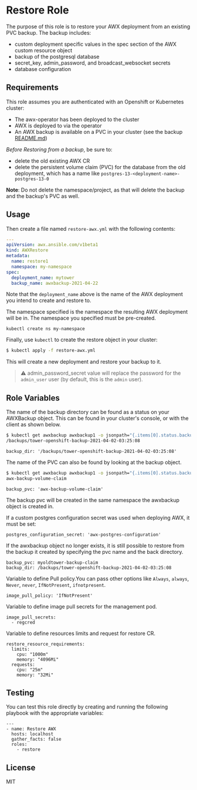 Restore Role
=========

The purpose of this role is to restore your AWX deployment from an existing PVC backup. The backup includes:
  - custom deployment specific values in the spec section of the AWX custom resource object
  - backup of the postgresql database
  - secret_key, admin_password, and broadcast_websocket secrets
  - database configuration



Requirements
------------

This role assumes you are authenticated with an Openshift or Kubernetes cluster:
  - The awx-operator has been deployed to the cluster
  - AWX is deployed to via the operator
  - An AWX backup is available on a PVC in your cluster (see the backup [README.md](../backup/README.md))

*Before Restoring from a backup*, be sure to:
  - delete the old existing AWX CR
  - delete the persistent volume claim (PVC) for the database from the old deployment, which has a name like `postgres-13-<deployment-name>-postgres-13-0`

**Note**: Do not delete the namespace/project, as that will delete the backup and the backup's PVC as well.


Usage
----------------

Then create a file named `restore-awx.yml` with the following contents:

```yaml
---
apiVersion: awx.ansible.com/v1beta1
kind: AWXRestore
metadata:
  name: restore1
  namespace: my-namespace
spec:
  deployment_name: mytower
  backup_name: awxbackup-2021-04-22
```

Note that the `deployment_name` above is the name of the AWX deployment you intend to create and restore to.

The namespace specified is the namespace the resulting AWX deployment will be in.  The namespace you specified must be pre-created.

```
kubectl create ns my-namespace
```

Finally, use `kubectl` to create the restore object in your cluster:

```bash
$ kubectl apply -f restore-awx.yml
```

This will create a new deployment and restore your backup to it.

> :warning: admin_password_secret value will replace the password for the `admin_user` user (by default, this is the `admin` user).


Role Variables
--------------

The name of the backup directory can be found as a status on your AWXBackup object.  This can be found in your cluster's console, or with the client as shown below.

```bash
$ kubectl get awxbackup awxbackup1 -o jsonpath="{.items[0].status.backupDirectory}"
/backups/tower-openshift-backup-2021-04-02-03:25:08
```

```
backup_dir: '/backups/tower-openshift-backup-2021-04-02-03:25:08'
```


The name of the PVC can also be found by looking at the backup object.

```bash
$ kubectl get awxbackup awxbackup1 -o jsonpath="{.items[0].status.backupClaim}"
awx-backup-volume-claim
```

```
backup_pvc: 'awx-backup-volume-claim'
```

The backup pvc will be created in the same namespace the awxbackup object is created in.

If a custom postgres configuration secret was used when deploying AWX, it must be set:

```
postgres_configuration_secret: 'awx-postgres-configuration'
```

If the awxbackup object no longer exists, it is still possible to restore from the backup it created by specifying the pvc name and the back directory.

```
backup_pvc: myoldtower-backup-claim
backup_dir: /backups/tower-openshift-backup-2021-04-02-03:25:08
```

Variable to define Pull policy.You can pass other options like `Always`, `always`, `Never`, `never`, `IfNotPresent`, `ifnotpresent`.

```
image_pull_policy: 'IfNotPresent'
```

Variable to define image pull secrets for the management pod.

```
image_pull_secrets:
  - regcred
```

Variable to define resources limits and request for restore CR.

```
restore_resource_requirements:
  limits:
    cpu: "1000m"
    memory: "4096Mi"
  requests:
    cpu: "25m"
    memory: "32Mi"
```

Testing
----------------

You can test this role directly by creating and running the following playbook with the appropriate variables:

```
---
- name: Restore AWX
  hosts: localhost
  gather_facts: false
  roles:
    - restore
```

License
-------

MIT
